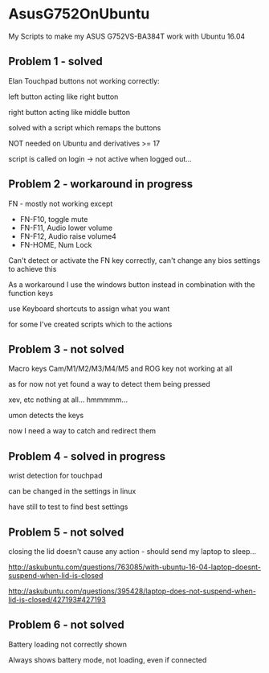 # AsusG752OnUbuntu
My Scripts to make my ASUS G752VS-BA384T work with Ubuntu 16.04

## Problem 1 - solved
Elan Touchpad buttons not working correctly:

left button acting like right button

right button acting like middle button

solved with a script which remaps the buttons

NOT needed on Ubuntu and derivatives >= 17

script is called on login -> not active when logged out...

## Problem 2 - workaround in progress
FN - mostly not working except
  - FN-F10, toggle mute
  - FN-F11, Audio lower volume
  - FN-F12, Audio raise volume4
  - FN-HOME, Num Lock

Can't detect or activate the FN key correctly, can't change any bios settings to achieve this

As a workaround I use the windows button instead in combination with the function keys

use Keyboard shortcuts to assign what you want

for some I've created scripts which to the actions

## Problem 3 - not solved
Macro keys Cam/M1/M2/M3/M4/M5 and ROG key not working at all

as for now not yet found a way to detect them being pressed

xev, etc nothing at all... hmmmmm...

umon detects the keys

now I need a way to catch and redirect them

## Problem 4 - solved in progress
wrist detection for touchpad

can be changed in the settings in linux

have still to test to find best settings

## Problem 5 - not solved
closing the lid doesn't cause any action - should send my laptop to sleep...

http://askubuntu.com/questions/763085/with-ubuntu-16-04-laptop-doesnt-suspend-when-lid-is-closed

http://askubuntu.com/questions/395428/laptop-does-not-suspend-when-lid-is-closed/427193#427193

## Problem 6 - not solved
Battery loading not correctly shown

Always shows battery mode, not loading, even if connected
